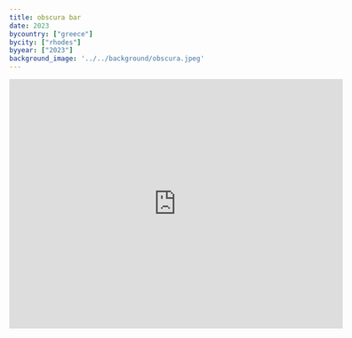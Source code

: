 ```yaml
---
title: obscura bar
date: 2023
bycountry: ["greece"]
bycity: ["rhodes"]
byyear: ["2023"]
background_image: '../../background/obscura.jpeg'
---
```


<iframe src="https://www.google.com/maps/embed?pb=!1m18!1m12!1m3!1d1604.810504857805!2d28.226992379521448!3d36.44254588600265!2m3!1f0!2f0!3f0!3m2!1i1024!2i768!4f13.1!3m3!1m2!1s0x149561bcdac9cd7d%3A0x4cb625a48b9632a!2sObscura%20bar!5e0!3m2!1sen!2sus!4v1702346770082!5m2!1sen!2sus" width="600" height="450" style="border:0;" allowfullscreen="" loading="lazy" referrerpolicy="no-referrer-when-downgrade"></iframe>
